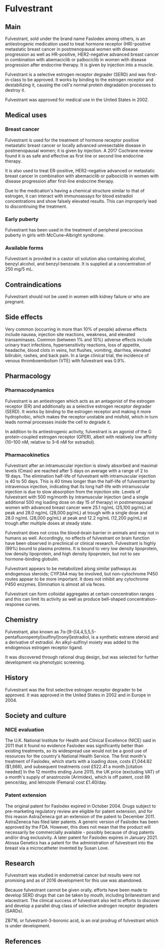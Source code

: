 # Fulvestrant


## Main

Fulvestrant, sold under the brand name Faslodex among others, is an antiestrogenic medication used to treat hormone receptor (HR)-positive metastatic breast cancer in postmenopausal women with disease progression as well as HR-positive, HER2-negative advanced breast cancer in combination with abemaciclib or palbociclib in women with disease progression after endocrine therapy. It is given by injection into a muscle.

Fulvestrant is a selective estrogen receptor degrader (SERD) and was first-in-class to be approved. It works by binding to the estrogen receptor and destabilizing it, causing the cell's normal protein degradation processes to destroy it.

Fulvestrant was approved for medical use in the United States in 2002.


## Medical uses



### Breast cancer

Fulvestrant is used for the treatment of hormone receptor positive metastatic breast cancer or locally advanced unresectable disease in postmenopausal women; it is given by injection. A 2017 Cochrane review found it is as safe and effective as first line or second line endocrine therapy.

It is also used to treat ER-positive, HER2-negative advanced or metastatic breast cancer in combination with abemaciclib or palbociclib in women with disease progression after first-line endocrine therapy.

Due to the medication's having a chemical structure similar to that of estrogen, it can interact with immunoassays for blood estradiol concentrations and show falsely elevated results. This can improperly lead to discontinuing the treatment.


### Early puberty

Fulvestrant has been used in the treatment of peripheral precocious puberty in girls with McCune–Albright syndrome.


### Available forms

Fulvestrant is provided in a castor oil solution also containing alcohol, benzyl alcohol, and benzyl benzoate. It is supplied at a concentration of 250 mg/5 mL.


## Contraindications

Fulvestrant should not be used in women with kidney failure or who are pregnant.


## Side effects

Very common (occurring in more than 10% of people) adverse effects include nausea, injection site reactions, weakness, and elevated transaminases. Common (between 1% and 10%) adverse effects include urinary tract infections, hypersensitivity reactions, loss of appetite, headache, blood clots in veins, hot flushes, vomiting, diarrhea, elevated bilirubin, rashes, and back pain. In a large clinical trial, the incidence of venous thromboembolism (VTE) with fulvestrant was 0.9%.


## Pharmacology



### Pharmacodynamics

Fulvestrant is an antiestrogen which acts as an antagonist of the estrogen receptor (ER) and additionally as a selective estrogen receptor degrader (SERD). It works by binding to the estrogen receptor and making it more hydrophobic, which makes the receptor unstable and misfold, which in turn leads normal processes inside the cell to degrade it.

In addition to its antiestrogenic activity, fulvestrant is an agonist of the G protein-coupled estrogen receptor (GPER), albeit with relatively low affinity (10–100 nM, relative to 3–6 nM for estradiol).


### Pharmacokinetics

Fulvestrant after an intramuscular injection is slowly absorbed and maximal levels (Cmax) are reached after 5 days on average with a range of 2 to 19 days. The elimination half-life of fulvestrant with intramuscular injection is 40 to 50 days. This is 40 times longer than the half-life of fulvestrant by intravenous injection, indicating that its long half-life with intramuscular injection is due to slow absorption from the injection site. Levels of fulvestrant with 500 mg/month by intramuscular injection (and a single additional 500 mg loading dose on day 15 of therapy) in postmenopausal women with advanced breast cancer were 25.1 ng/mL (25,100 pg/mL) at peak and 28.0 ng/mL (28,000 pg/mL) at trough with a single dose and 28.0 ng/mL (28,000 pg/mL) at peak and 12.2 ng/mL (12,200 pg/mL) at trough after multiple doses at steady state.

Fulvestrant does not cross the blood–brain barrier in animals and may not in humans as well. Accordingly, no effects of fulvestrant on brain function have been observed in preclinical or clinical research. Fulvestrant is highly (99%) bound to plasma proteins. It is bound to very low density lipoprotein, low density lipoprotein, and high density lipoprotein, but not to sex hormone-binding globulin.

Fulvestrant appears to be metabolized along similar pathways as endogenous steroids; CYP3A4 may be involved, but non-cytochrome P450 routes appear to be more important. It does not inhibit any cytochrome P450 enzymes. Elimination is almost all via feces.

Fulvestrant can form colloidal aggregates at certain concentration ranges and this can limit its activity as well as produce bell-shaped concentration–response curves.


## Chemistry

Fulvestrant, also known as 7α-[9-[(4,4,5,5,5-pentafluoropentyl)sulfinyl]nonyl]estradiol, is a synthetic estrane steroid and a derivative of estradiol. An alkyl-sulfinyl moiety was added to the endogenous estrogen receptor ligand.

It was discovered through rational drug design, but was selected for further development via phenotypic screening.


## History

Fulvestrant was the first selective estrogen receptor degrader to be approved. It was approved in the United States in 2002 and in Europe in 2004.


## Society and culture



### NICE evaluation

The U.K. National Institute for Health and Clinical Excellence (NICE) said in 2011 that it found no evidence Faslodex was significantly better than existing treatments, so its widespread use would not be a good use of resources for the country's National Health Service. The first month's treatment of Faslodex, which starts with a loading dose, costs £1,044.82 ($1,666), and subsequent treatments cost £522.41 a month.[citation needed] In the 12 months ending June 2015, the UK price (excluding VAT) of a month's supply of anastrozole (Arimidex), which is off patent, cost 89 pence/day, and letrozole (Femara) cost £1.40/day.


### Patent extension

The original patent for Faslodex expired in October 2004. Drugs subject to pre-marketing regulatory review are eligible for patent extension, and for this reason AstraZeneca got an extension of the patent to December 2011.
AstraZeneca has filed later patents. A generic version of Faslodex has been approved by the FDA. However, this does not mean that the product will necessarily be commercially available - possibly because of drug patents and/or drug exclusivity. A later patent for Faslodex expires in January 2021. Atossa Genetics has a patent for the administration of fulvestrant into the breast via a microcatheter invented by Susan Love.


## Research

Fulvestrant was studied in endometrial cancer but results were not promising and as of 2016 development for this use was abandoned.

Because fulvestrant cannot be given orally, efforts have been made to develop SERD drugs that can be taken by mouth, including brilanestrant and elacestrant. The clinical success of fulvestrant also led to efforts to discover and develop a parallel drug class of selective androgen receptor degraders (SARDs).

ZB716, or fulvestrant-3-boronic acid, is an oral prodrug of fulvestrant which is under development.


## References


